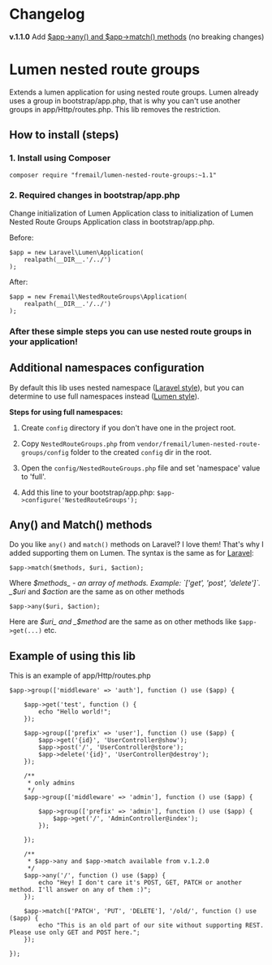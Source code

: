 # Changelog
**v.1.1.0** Add [$app->any() and $app->match() methods](#any-and-match-methods) (no breaking changes)

# Lumen nested route groups

Extends a lumen application for using nested route groups.
Lumen already uses a group in bootstrap/app.php, that is why you can't use another groups in app/Http/routes.php. This lib removes the restriction.

## How to install (steps)

### 1. Install using Composer

```
composer require "fremail/lumen-nested-route-groups:~1.1"
```

### 2. Required changes in bootstrap/app.php
Change initialization of Lumen Application class to initialization of Lumen Nested Route Groups Application class in bootstrap/app.php.

Before:

```
$app = new Laravel\Lumen\Application(
    realpath(__DIR__.'/../')
);
```

After:

```
$app = new Fremail\NestedRouteGroups\Application(
    realpath(__DIR__.'/../')
);
```

### After these simple steps you can use nested route groups in your application!


## Additional namespaces configuration
By default this lib uses nested namespace ([Laravel style](https://laravel.com/docs/5.2/routing#route-group-namespaces)), but you can determine to use full namespaces instead ([Lumen style](https://lumen.laravel.com/docs/5.2/routing#route-group-namespaces)).

**Steps for using full namespaces:**

1. Create `config` directory if you don't have one in the project root.

2. Copy `NestedRouteGroups.php` from `vendor/fremail/lumen-nested-route-groups/config` folder to the created `config` dir in the root.

3. Open the `config/NestedRouteGroups.php` file and set 'namespace' value to 'full'.

4. Add this line to your bootstrap/app.php: `$app->configure('NestedRouteGroups');`


## Any() and Match() methods
Do you like `any()` and `match()` methods on Laravel? I love them! That's why I added supporting them on Lumen.
The syntax is the same as for [Laravel](https://laravel.com/docs/master/routing#basic-routing):
```
$app->match($methods, $uri, $action);
```
Where 
_$methods_ - an array of methods. Example: `['get', 'post', 'delete']`. _$uri_ and _$action_ are the same as on other methods
```
$app->any($uri, $action);
```
Here are _$uri_ and _$method_ are the same as on other methods like `$app->get(...)` etc.

## Example of using this lib
This is an example of app/Http/routes.php

```
$app->group(['middleware' => 'auth'], function () use ($app) {

    $app->get('test', function () {
        echo "Hello world!";
    });

    $app->group(['prefix' => 'user'], function () use ($app) {
        $app->get('{id}', 'UserController@show');
        $app->post('/', 'UserController@store');
        $app->delete('{id}', 'UserController@destroy');
    });

    /**
     * only admins
     */
    $app->group(['middleware' => 'admin'], function () use ($app) {

        $app->group(['prefix' => 'admin'], function () use ($app) {
            $app->get('/', 'AdminController@index');
        });

    });
    
    /**
     * $app->any and $app->match available from v.1.2.0
     */
    $app->any('/', function () use ($app) {
        echo "Hey! I don't care it's POST, GET, PATCH or another method. I'll answer on any of them :)";
    });
    
    $app->match(['PATCH', 'PUT', 'DELETE'], '/old/', function () use ($app) {
        echo "This is an old part of our site without supporting REST. Please use only GET and POST here.";
    });

});
```